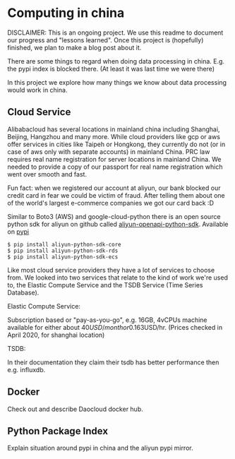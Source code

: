 Computing in china
==================

DISCLAIMER: This is an ongoing project.
We use this readme to document our progress and "lessons learned".
Once this project is (hopefully) finished, we plan to make a blog post about it.


There are some things to regard when doing data processing in china.
E.g. the pypi index is blocked there. (At least it was last time we were there)

In this project we explore how many things we know about data processing
would work in china.


Cloud Service
-------------

Alibabacloud has several locations in mainland china including Shanghai, Beijing, Hangzhou and many more.
While cloud providers like gcp or aws offer services in cities like Taipeh
or Hongkong, they currently do not (or in case of aws only with separate accounts) in mainland China.
PRC law requires real name registration for server locations in mainland China.
We needed to provide a copy of our passport for real name registration which went over smooth and fast.


Fun fact: when we registered our account at aliyun, our bank blocked our credit card in
fear we could be victim of fraud.
After telling them about one of the world's largest e-commerce companies we got our card back :D


Similar to Boto3 (AWS) and google-cloud-python there is an open source python sdk for aliyun
on github called [aliyun-openapi-python-sdk](https://github.com/aliyun/aliyun-openapi-python-sdk).
Available on [pypi](https://pypi.org/project/aliyun-python-sdk-core/)

```
$ pip install aliyun-python-sdk-core
$ pip install aliyun-python-sdk-rds
$ pip install aliyun-python-sdk-ecs
```


Like most cloud service providers they have a lot of services to choose from.
We looked into two services that relate to the kind of work we're used to, the 
Elastic Compute Service and the TSDB Service (Time Series Database).

Elastic Compute Service:

Subscription based or "pay-as-you-go", e.g. 16GB, 4vCPUs machine available for either about 40$USD/month or 0.163$USD/hr. (Prices checked in April 2020, for shanghai location)

TSDB:

In their documentation they claim their tsdb has better performance then e.g. influxdb.



Docker
------

Check out and describe Daocloud docker hub.


Python Package Index
--------------------

Explain situation around pypi in china and the aliyun pypi mirror.


